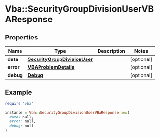 # Vba::SecurityGroupDivisionUserVBAResponse

## Properties

| Name | Type | Description | Notes |
| ---- | ---- | ----------- | ----- |
| **data** | [**SecurityGroupDivisionUser**](SecurityGroupDivisionUser.md) |  | [optional] |
| **error** | [**VBAProblemDetails**](VBAProblemDetails.md) |  | [optional] |
| **debug** | [**Debug**](Debug.md) |  | [optional] |

## Example

```ruby
require 'vba'

instance = Vba::SecurityGroupDivisionUserVBAResponse.new(
  data: null,
  error: null,
  debug: null
)
```

